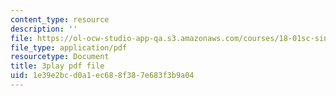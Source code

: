 ```yaml
---
content_type: resource
description: ''
file: https://ol-ocw-studio-app-qa.s3.amazonaws.com/courses/18-01sc-single-variable-calculus-fall-2010/1e39e2bcd0a1ec688f387e683f3b9a04_-MI0b4h3rS0.pdf
file_type: application/pdf
resourcetype: Document
title: 3play pdf file
uid: 1e39e2bc-d0a1-ec68-8f38-7e683f3b9a04
---
```

